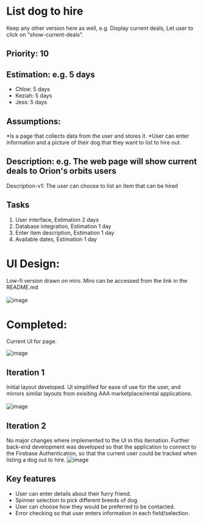 
# List dog to hire

Keep any other version here as well, e.g. Display current deals, Let user to click on "show-current-deals".

## Priority: 10 


## Estimation: e.g. 5 days

* Chloe: 5 days 
* Keziah: 5 days
* Jess: 5 days

## Assumptions:

*Is a page that collects data from the user and stores it. 
*User can enter information and a picture of their dog that they want to list to hire out. 

## Description: e.g. The web page will show current deals to Orion's orbits users

Description-v1: The user can choose to list an item that can be hired

## Tasks

1. User interface, Estimation 2 days
2. Database integration, Estimation 1 day
3. Enter item description, Estimation 1 day
4. Available dates, Estimation 1 day


# UI Design:
Low-fi version drawn on miro. Miro can be accessed from the link in the README.md <br /><br />
![image](/images/List_item_to_hire.png)

# Completed:
Current UI for page. 

![image](/images/hire_out_doggo_update.png)

## Iteration 1
Initial layout developed. UI simplified for ease of use for the user, and mirrors similar layouts from exisiting AAA marketplace/rental applications. <br /><br />
![image](/images/hireoutdogimage.png)

## Iteration 2
No major changes where implemented to the UI in this iternation. 
Further back-end development was developed so that the application to connect to the Firebase Authentication, so that the current user could be tracked when listing a dog out to hire. 
![image](/images/hire_out_doggo_update.png)

## Key features 
* User can enter details about their furry friend.
* Spinner selection to pick different breeds of dog.
* User can choose how they would be preferred to be contacted.
* Error checking so that user enters information in each field/selection.
